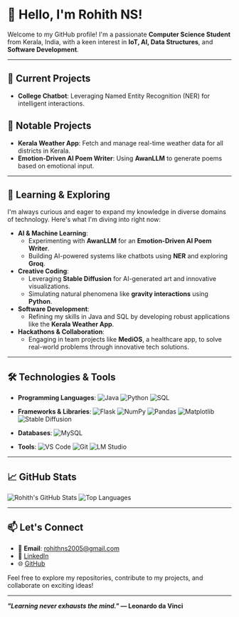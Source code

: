 # 👋 Hello, I'm Rohith NS!

Welcome to my GitHub profile! I'm a passionate **Computer Science Student** from Kerala, India, with a keen interest in **IoT, AI, Data Structures**, and **Software Development**.

---

## 🔭 Current Projects
- **College Chatbot**: Leveraging Named Entity Recognition (NER) for intelligent interactions.

## 🎯 Notable Projects
- **Kerala Weather App**: Fetch and manage real-time weather data for all districts in Kerala.
- **Emotion-Driven AI Poem Writer**: Using **AwanLLM** to generate poems based on emotional input.

---

## 🌱 Learning & Exploring

I'm always curious and eager to expand my knowledge in diverse domains of technology. Here's what I'm diving into right now:

- **AI & Machine Learning**:
  - Experimenting with **AwanLLM** for an **Emotion-Driven AI Poem Writer**.
  - Building AI-powered systems like chatbots using **NER** and exploring **Groq**.
- **Creative Coding**:
  - Leveraging **Stable Diffusion** for AI-generated art and innovative visualizations.
  - Simulating natural phenomena like **gravity interactions** using **Python**.
- **Software Development**:
  - Refining my skills in Java and SQL by developing robust applications like the **Kerala Weather App**.
- **Hackathons & Collaboration**:
  - Engaging in team projects like **MediOS**, a healthcare app, to solve real-world problems through innovative tech solutions.

---

## 🛠️ Technologies & Tools

- **Programming Languages**:
  ![Java](https://img.shields.io/badge/-Java-333333?style=flat&logo=java)
  ![Python](https://img.shields.io/badge/-Python-333333?style=flat&logo=python)
  ![SQL](https://img.shields.io/badge/-SQL-333333?style=flat&logo=postgresql)

- **Frameworks & Libraries**:
  ![Flask](https://img.shields.io/badge/-Flask-333333?style=flat&logo=flask)
  ![NumPy](https://img.shields.io/badge/-NumPy-333333?style=flat&logo=numpy)
  ![Pandas](https://img.shields.io/badge/-Pandas-333333?style=flat&logo=pandas)
  ![Matplotlib](https://img.shields.io/badge/-Matplotlib-333333?style=flat&logo=python)
  ![Stable Diffusion](https://img.shields.io/badge/-Stable%20Diffusion-333333?style=flat&logo=artstation)

- **Databases**:
  ![MySQL](https://img.shields.io/badge/-MySQL-333333?style=flat&logo=mysql)

- **Tools**:
  ![VS Code](https://img.shields.io/badge/-VS%20Code-333333?style=flat&logo=visual-studio-code)
  ![Git](https://img.shields.io/badge/-Git-333333?style=flat&logo=git)
  ![LM Studio](https://img.shields.io/badge/-LM%20Studio-333333?style=flat&logo=data:image/svg+xml;base64,[insert-svg])

---

## 📈 GitHub Stats
![Rohith's GitHub Stats](https://github-readme-stats.vercel.app/api?username=eternalflame02&show_icons=true&theme=tokyonight)
![Top Languages](https://github-readme-stats.vercel.app/api/top-langs/?username=eternalflame02&layout=compact&theme=tokyonight)

---

## 📫 Let's Connect
- 📧 **Email**: rohithns2005@gmail.com
- 💼 [LinkedIn](https://www.linkedin.com/in/rohith-n-s-here/)
- 🌐 [GitHub](https://github.com/eternalflame02)

Feel free to explore my repositories, contribute to my projects, and collaborate on exciting ideas!

---

**_"Learning never exhausts the mind."_ — Leonardo da Vinci**
